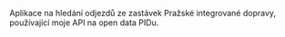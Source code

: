 Aplikace na hledání odjezdů ze zastávek Pražské integrované dopravy, používající moje API na open data PIDu.
